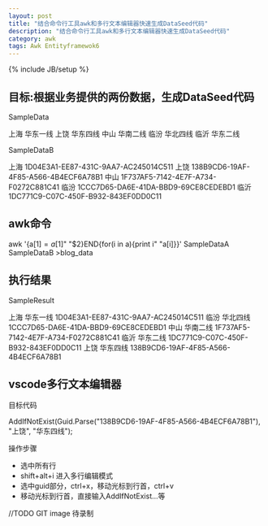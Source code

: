 ```yaml
---
layout: post
title: "结合命令行工具awk和多行文本编辑器快速生成DataSeed代码"
description: "结合命令行工具awk和多行文本编辑器快速生成DataSeed代码"
category: awk
tags: Awk Entityframewok6
---
```

{% include JB/setup %}

## 目标:根据业务提供的两份数据，生成DataSeed代码
SampleData
  
  上海  华东一线
  上饶  华东四线
  中山  华南二线
  临汾  华北四线
  临沂  华东二线

SampleDataB

  上海  1D04E3A1-EE87-431C-9AA7-AC245014C511
  上饶  138B9CD6-19AF-4F85-A566-4B4ECF6A78B1
  中山  1F737AF5-7142-4E7F-A734-F0272C881C41
  临汾  1CCC7D65-DA6E-41DA-BBD9-69CE8CEDEBD1
  临沂  1DC771C9-C07C-450F-B932-843EF0DD0C11
  
## awk命令

  awk '{a[$1]=a[$1]" "$2}END{for(i in a){print i" "a[i]}}' SampleDataA SampleDataB >blog_data

## 执行结果
SampleResult

  上海  华东一线 1D04E3A1-EE87-431C-9AA7-AC245014C511
  临汾  华北四线 1CCC7D65-DA6E-41DA-BBD9-69CE8CEDEBD1
  中山  华南二线 1F737AF5-7142-4E7F-A734-F0272C881C41
  临沂  华东二线 1DC771C9-C07C-450F-B932-843EF0DD0C11
  上饶  华东四线 138B9CD6-19AF-4F85-A566-4B4ECF6A78B1
  
## vscode多行文本编辑器
目标代码

  AddIfNotExist(Guid.Parse("138B9CD6-19AF-4F85-A566-4B4ECF6A78B1"), "上饶", "华东四线");

操作步骤

* 选中所有行
* shift+alt+i 进入多行编辑模式
* 选中guid部分，ctrl+x，移动光标到行首，ctrl+v
* 移动光标到行首，直接输入AddIfNotExist...等

//TODO GIT image 待录制

